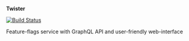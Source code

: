 **Twister**

[![Build Status](https://travis-ci.org/sadkovoy/twister.svg?branch=master)](https://travis-ci.org/sadkovoy/twister)

Feature-flags service with GraphQL API and user-friendly web-interface